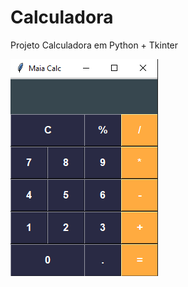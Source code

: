 # Calculadora
Projeto Calculadora em Python + Tkinter

<img src="maia_calc.png" style="align=right"/>
